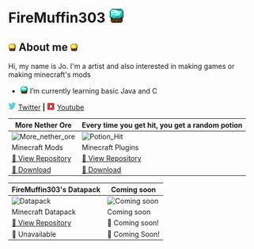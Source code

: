 # FireMuffin303 ![alt text][diamond_muffin32]
 ## ![alt text][golden_muffin] About me ![alt text][golden_muffin]

Hi, my name is Jo. I'm a artist and also interested in making games or making minecraft's mods

- ![alt text][diamond_muffin16] I’m currently learning basic Java and C

![alt text][twitterlogo] [Twitter][twitter] **|** ![alt text][youtubelogo] [Youtube][youtube]

More Nether Ore | Every time you get hit, you get a random potion
--|--
![More_nether_ore](https://i.imgur.com/BM44Rzr.png) | ![Potion_Hit](https://i.imgur.com/8uqsFtm.png)
Minecraft Mods | Minecraft Plugins
[📖 View Repository](https://github.com/FireMuffin303/More_Nether_Ore) | [📖 View Repository](https://github.com/FireMuffin303/PotionHit)
[💾 Download](https://www.curseforge.com/minecraft/mc-mods/more-nether-ore) | [💾 Download](https://www.mediafire.com/file/gul58ubrg9rpma4/DamagedPotion.jar/file) 

FireMuffin303's Datapack | Coming soon
--|--
![Datapack](https://i.imgur.com/yWuTDJ5.png) |![Coming soon](https://i.imgur.com/GFWrJsj.png)
Minecraft Datapack | Coming soon
[📖 View Repository](https://github.com/FireMuffin303/FireMuffin303_Datapack) |📖 Coming soon! 
💾 Unavailable | 💾 Coming Soon!

[golden_muffin]:https://github.com/FireMuffin303/FireMuffin303/blob/main/Gold%20tier%20muffin%20faceless16px.png
[diamond_muffin32]:https://github.com/FireMuffin303/FireMuffin303/blob/main/Diamond%20tier%20muffin%20faceless32px.png
[diamond_muffin16]:https://github.com/FireMuffin303/FireMuffin303/blob/main/Diamond%20tier%20muffin%20faceless16px.png
[twitter]:https://twitter.com/FireMuffin303
[youtube]:https://www.youtube.com/channel/UCHhXWBglcAzuge1qAOY2Zxw
[twitterlogo]:https://github.com/FireMuffin303/FireMuffin303/blob/main/twitter16px.png
[youtubelogo]:https://github.com/FireMuffin303/FireMuffin303/blob/main/youtube%20logo16px.png
[ComingSoon]:https://i.imgur.com/GFWrJsj.png
